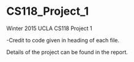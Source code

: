 # CS118_Project_1
Winter 2015 UCLA CS118 Project 1 

-Credit to code given in heading of each file.

Details of the project can be found in the report.
